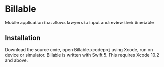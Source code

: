 # Billable
Mobile application that allows lawyers to input and review their timetable

## Installation

Download the source code, open Billable.xcodeproj using Xcode, run on device or simulator.
Billable is written with Swift 5. This requires Xcode 10.2 and above.
